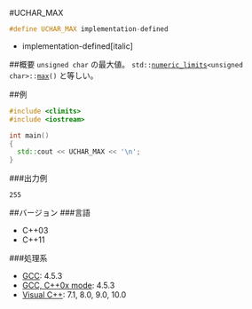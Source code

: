 #UCHAR_MAX
```cpp
#define UCHAR_MAX implementation-defined
```
* implementation-defined[italic]

##概要
`unsigned char` の最大値。
`std::`[`numeric_limits`](/reference/limits/numeric_limits.md)`<unsigned char>::`[`max`](/reference/limits/numeric_limits/max.md)`()` と等しい。


##例
```cpp
#include <climits>
#include <iostream>

int main()
{
  std::cout << UCHAR_MAX << '\n';
}
```


###出力例
```
255
```

##バージョン
###言語
- C++03
- C++11

###処理系
- [GCC](/implementation#gcc.md): 4.5.3
- [GCC, C++0x mode](/implementation#gcc.md): 4.5.3
- [Visual C++](/implementation#visual_cpp.md): 7.1, 8.0, 9.0, 10.0

